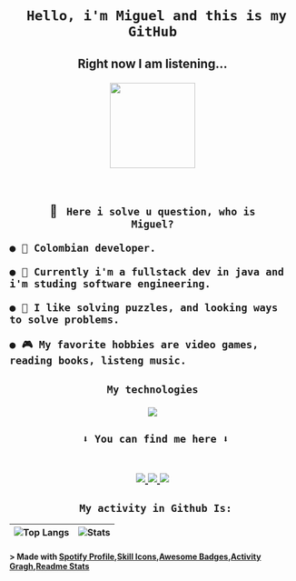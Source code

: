 <!--Header /Titulo principal -->

# <h1 align="center"> <code> Hello, i'm Miguel and this is my GitHub</code></h1>

<h2 align="center">
<p align="center"> Right now I am listening...</p>
  <a href="spotify.com">
    <img src="https://spotify-github-profile.vercel.app/api/view?uid=isaajf2jcendz40ny6vsyl32&cover_image=true&theme=novatorem&show_offline=false&background_color=121212&interchange=false&bar_color=defd02&bar_color_cover=true)](https://github.com/kittinan/spotify-github-profile" height="150px">
  </a>
</h2>

</br><h2 align="center">
📛 <code> Here i solve u question, who is Miguel?</code>
</br>

<div align="left">

    ● 🏬 Colombian developer.

    ● 🪪 Currently i'm a fullstack dev in java and i'm studing software engineering.

    ● 🧩 I like solving puzzles, and looking ways to solve problems.

    ● 🎮 My favorite hobbies are video games, reading books, listeng music.

</div>
</h2>
 
<h2 align="center">
<p align="center">
    <code> My technologies </code>
</p>
<p align="center">
  <a href="https://skillicons.dev">
    <img src="https://skillicons.dev/icons?i=java,spring,html,css,bootstrap,js,php,mysql,cpp" />
  </a>
</p>

<h2 align="center">
<code> ⬇️ You can find me here ⬇️</code>
</br></br>

<p align="center">
  
  <a href="https://www.linkedin.com/in/miguel-angel-castro-8513b5230/">
    <img src="https://img.shields.io/badge/LinkedIn-0077B5?style=for-the-badge&logo=linkedin&logoColor=white">
  </a>
  <a href="https://www.instagram.com/migue_macf/?hl=es-la">
    <img src="https://img.shields.io/badge/Instagram-E4405F?style=for-the-badge&logo=instagram&logoColor=white" />
  </a>
  <a href="https://discordapp.com/users/593272913755504640">
    <img src="https://img.shields.io/badge/Discord-7289DA?style=for-the-badge&logo=discord&logoColor=white" />
  </a>  
  <!-- <a href="https://open.spotify.com/user/fisaajf2jcendz40ny6vsyl32?si=f05ae38a0493449b">
  <img src="https://img.shields.io/badge/Spotify-1ED760?&style=for-the-badge&logo=spotify&logoColor=white" />
  </a> -->
</p>

<h2 align="center">
    <code> My activity in Github Is:</code>
</h2>

![Top Langs](https://github-readme-stats.vercel.app/api/top-langs/?username=Miguel52CF&theme=merko) | ![Stats](https://github-readme-stats.vercel.app/api?username=Miguel52CF&show_icons=true&theme=merko&hide_border=true&height=200)|
|-|-
<!-- ![Ashutosh's github activity graph](https://github-readme-activity-graph.vercel.app/graph?username=Miguel52CF&theme=merko) -->

<!--credits-->

#### > Made with [Spotify Profile](https://github.com/kittinan/spotify-github-profile),[Skill Icons](https://github.com/tandpfun/skill-icons),[Awesome Badges](https://dev.to/envoy_/150-badges-for-github-pnk),[Activity Gragh](https://github.com/Ashutosh00710/github-readme-activity-graph),[Readme Stats](https://github.com/anuraghazra/github-readme-stats)
